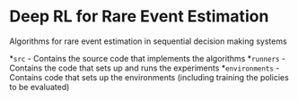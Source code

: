 # Deep RL for Rare Event Estimation
Algorithms for rare event estimation in sequential decision making systems

*`src` - Contains the source code that implements the algorithms
*`runners` - Contains the code that sets up and runs the experiments
*`environments` - Contains code that sets up the environments (including training the policies to be evaluated)
